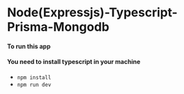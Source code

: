 # Node(Expressjs)-Typescript-Prisma-Mongodb

#### To run this app
#### You need to install typescript in your machine
- `npm install`
- `npm run dev`
